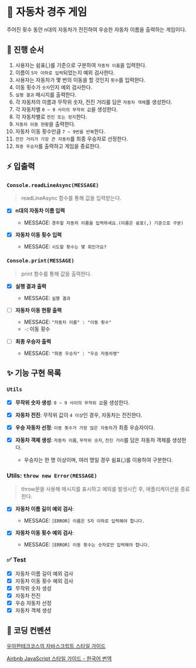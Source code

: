 # 📝 자동차 경주 게임

주어진 횟수 동안 n대의 자동차가 전진하여 우승한 자동차 이름을 출력하는 게임이다.

## 🚩 진행 순서

1. 사용자는 쉼표(,)를 기준으로 구분하여 `자동차 이름`을 입력한다.
2. 이름이 `5자 이하로 입력`되었는지 예외 검사한다.
3. 사용자는 자동차가 몇 번의 이동을 할 것인지 `횟수`를 입력한다.
4. 이동 횟수가 `숫자`인지 예외 검사한다.
5. `실행 결과` 메시지를 출력한다.
6. 각 자동차의 이름과 무작위 숫자, 전진 거리를 담은 `자동차 객체`를 생성한다.
7. 각 자동차별 `0 ~ 9 사이의 무작위 값`을 생성한다.
8. 각 자동차별로 `전진 또는 정지`한다.
9. `자동차 이동 현황`을 출력한다.
10. 자동차 이동 횟수만큼 `7 ~ 9번을 반복`한다.
11. `전진 거리가 가장 큰 자동차`를 최종 우승자로 선정한다.
12. `최종 우승자`를 출력하고 게임을 종료한다.

## ⚡️ 입출력

### `Console.readLineAsync(MESSAGE)`

> readLineAsync 함수를 통해 값을 입력받는다.

- [x] **n대의 자동차 이름 입력**
  - MESSAGE: `경주할 자동차 이름을 입력하세요.(이름은 쉼표(,) 기준으로 구분)`
- [x] **자동차 이동 횟수 입력**

  - MESSAGE: `시도할 횟수는 몇 회인가요?`

### `Console.print(MESSAGE)`

> print 함수를 통해 값을 출력한다.

- [x] **실행 결과 출력**
  - MESSAGE: `실행 결과`
- [ ] **자동차 이동 현황 출력**
  - MESSAGE: `"자동차 이름" : "이동 횟수"`
  - `-`: 이동 횟수
- [ ] **최종 우승자 출력**

  - MESSAGE: `"최종 우승자" : "우승 자동차명"`

## ✨ 기능 구현 목록

### `Utils`

- [x] **무작위 숫자 생성**: `0 ~ 9 사이의 무작위 값`을 생성한다.
- [x] **자동차 전진**: 무작위 값이 `4 이상`인 경우, 자동차는 전진한다.
- [x] **우승 자동차 선정**: `이동 횟수가 가장 많은 자동차`가 최종 우승자이다.
- [x] **자동차 객체 생성**: `자동차 이름`, `무작위 숫자`, `전진 거리`를 담은 자동차 객체를 생성한다.

  - 우승자는 한 명 이상이며, 여러 명일 경우 쉼표(,)를 이용하여 구분한다.

### Utils: `throw new Error(MESSAGE)`

> throw문을 사용해 메시지를 표시하고 예외를 발생시킨 후, 애플리케이션을 종료한다.

- [x] **자동차 이름 길이 예외 검사**:
  - MESSAGE: `[ERROR] 이름은 5자 이하로 입력해야 합니다.`
- [x] **자동차 이동 횟수 예외 검사**:

  - MESSAGE: `[ERROR] 이동 횟수는 숫자로만 입력해야 합니다.`

### ✅ Test

- [x] 자동차 이름 길이 예외 검사
- [x] 자동차 이동 횟수 예외 검사
- [x] 무작위 숫자 생성
- [x] 자동차 전진
- [x] 우승 자동차 선정
- [x] 자동차 객체 생성

## 🎨 코딩 컨벤션

[우아한테크코스의 자바스크립트 스타일 가이드](https://github.com/woowacourse/woowacourse-docs/tree/main/styleguide/javascript)

[Airbnb JavaScript 스타일 가이드 - 한국어 번역](https://github.com/ParkSB/javascript-style-guide)

